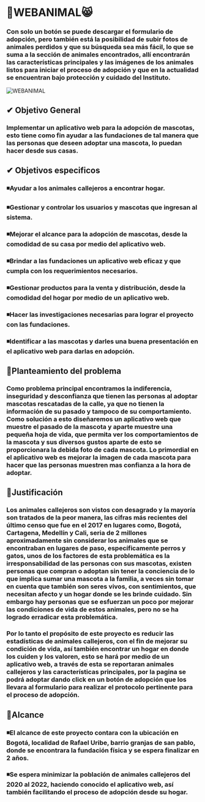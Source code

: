 # **🐶WEBANIMAL😸**
### Con solo un botón se puede descargar el formulario de adopción, pero también está la posibilidad de subir fotos de animales perdidos y que su búsqueda sea más fácil, lo que se suma a la sección de animales encontrados, allí encontrarán las características principales y las imágenes de los animales listos para iniciar el proceso de adopción y que en la actualidad se encuentran bajo protección y cuidado del Instituto.
![WEBANIMAL](https://user-images.githubusercontent.com/69684607/93693245-00f75f80-fac3-11ea-96ba-94d444eabf2c.jpeg)
## **✔ Objetivo General** 
### Implementar un aplicativo web para la adopción de mascotas, esto tiene como fin ayudar a las fundaciones de tal manera que las personas que deseen adoptar una mascota, lo puedan hacer desde sus casas.
## **✔ Objetivos especificos** 
### ◾Ayudar a los animales callejeros a encontrar hogar. 
### ◾Gestionar y controlar los usuarios y mascotas que ingresan al sistema. 
### ◾Mejorar el alcance para la adopción de mascotas, desde la comodidad de su casa por medio del aplicativo web. 
### ◾Brindar a las fundaciones un aplicativo web eficaz y que cumpla con los requerimientos necesarios. 
### ◾Gestionar productos para la venta y distribución, desde la comodidad del hogar por medio de un aplicativo web. 
### ◾Hacer las investigaciones necesarias para lograr el proyecto con las fundaciones. 
### ◾Identificar a las mascotas y darles una buena presentación en el aplicativo web para darlas en adopción.
## **🚫Planteamiento del problema**
### Como problema principal encontramos la indiferencia, inseguridad y desconfianza que tienen las personas al adoptar mascotas rescatadas de la calle, ya que no tienen la información de su pasado  y tampoco de su comportamiento. Como solución a esto diseñaremos un aplicativo web que muestre el pasado de la mascota y aparte muestre una pequeña hoja de vida,  que permita ver los comportamientos de la mascota y sus diversos gustos aparte de esto se proporcionara la debida foto de cada mascota. Lo primordial en el aplicativo web es mejorar la imagen de cada mascota para hacer que las personas muestren mas confianza a la hora de adoptar.
## **🤔Justificación** 
### Los animales callejeros son vistos con desagrado y la mayoría son tratados de la peor manera, las cifras más recientes del último censo que fue en el 2017 en lugares como, Bogotá, Cartagena, Medellín y Cali, seria de 2 millones aproximadamente sin considerar los animales que se encontraban en lugares de paso, específicamente perros y gatos, unos de los factores de esta problemática es la irresponsabilidad de las personas con sus mascotas, existen personas que compran o adoptan sin tener la conciencia de lo que implica sumar una mascota a la familia, a veces sin tomar en cuenta que también son seres vivos, con sentimientos, que necesitan afecto y un hogar donde se les brinde cuidado. Sin embargo hay personas que se esfuerzan un poco por mejorar las condiciones de vida de estos animales, pero no se ha logrado erradicar esta problemática.
### Por lo tanto el propósito de este proyecto es reducir las estadísticas de animales callejeros, con el fin de mejorar su condición de vida, así también encontrar un hogar en donde los cuiden y los valoren, esto se hará por medio de un aplicativo web, a través de esta se reportaran animales callejeros y las características principales, por la pagina se podrá adoptar dando click en un botón de adopción que los llevara al formulario para realizar el protocolo pertinente para el proceso de adopción.
## **💯Alcance**
### ◾El alcance de este proyecto contara con la ubicación en Bogotá, localidad de Rafael Uribe, barrio granjas de  san pablo, donde se encontrara la fundación física y se espera finalizar en 2 años.
### ◾Se espera minimizar la población de animales callejeros del 2020 al 2022, haciendo conocido el aplicativo web, así también facilitando el proceso de adopción desde su hogar.    



